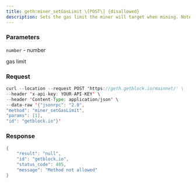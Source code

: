 ```yaml
---
title: geth:miner_setGasLimit \[POST\] {disallowed}
description: Sets the gas limit the miner will target when mining. Note on networkswhere EIP-1559 is activated, this should be set to twice what you wantthe gas target (i.e. the effective gas used on average per block) to be.
---
```


### Parameters


`number` - number

gas limit

### Request

``` java
curl --location --request POST 'https://geth.getblock.io/mainnet/' \
--header 'x-api-key: YOUR-API-KEY' \
--header 'Content-Type: application/json' \
--data-raw '{"jsonrpc": "2.0",
"method": "miner_setGasLimit",
"params": [1],
"id": "getblock.io"}'
```

###  Response

``` java
{
    "result": "null",
    "id": "getblock.io",
    "status_code": 405,
    "message": "Method not allowed"
}
```

